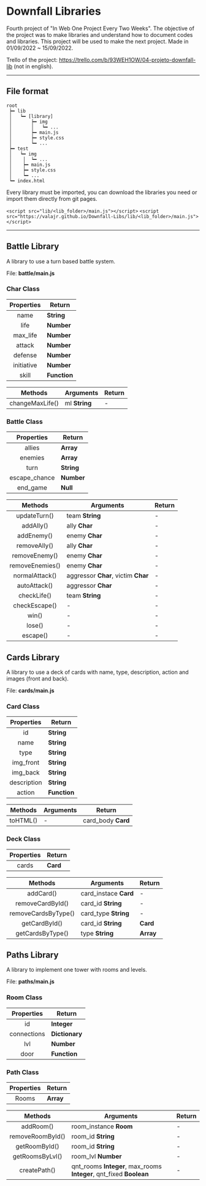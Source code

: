 # Downfall Libraries

Fourth project of "In Web One Project Every Two Weeks". The objective of the project was to make libraries and understand how to document codes and libraries. This project will be used to make the next project.
Made in 01/09/2022 ~ 15/09/2022.

Trello of the project: https://trello.com/b/93WEH1OW/04-projeto-downfall-lib (not in english).

---

## File format

```
root
 ┝━ lib
 │   ┕━ [library]
 │       ┝━ img
 │       │   ┕━ ...
 │       ┝━ main.js
 │       ┝━ style.css
 │       ┕━ ...
 ┝━ test
 │   ┕━ img
 │    │  ┕━ ...
 │    ┝━ main.js
 │    ┝━ style.css
 │    ┕━ ...
 ┕━ index.html
```

Every library must be imported, you can download the libraries you need or import them directly from git pages.

`<script src="lib/<lib_folder>/main.js"></script>`
`<script src="https://valajr.github.io/Downfall-Libs/lib/<lib_folder>/main.js"></script>`

---

## Battle Library

A library to use a turn based battle system.

File: **battle/main.js**

### Char Class

| Properties |    Return    |
|     :-:    |       -      |
|    name    |  **String**  |
|    life    |  **Number**  |
|  max_life  |  **Number**  |
|   attack   |  **Number**  |
|   defense  |  **Number**  |
| initiative |  **Number**  |
|   skill    | **Function** |

|     Methods     |   Arguments   | Return |
|       :-:       |       -       |   -    |
| changeMaxLife() | ml **String** |   -    |

### Battle Class

|  Properties   |   Return   |
|      :-:      |     -      |
|    allies     | **Array**  |
|    enemies    | **Array**  |
|     turn      | **String** |
| escape_chance | **Number** |
|   end_game    |  **Null**  |

|     Methods     |    Arguments    | Return |
|       :-:       |        -        |   -    |
|  updateTurn()   | team **String** |   -    |
|    addAlly()    |  ally **Char**  |   -    |
|   addEnemy()    | enemy **Char**  |   -    |
|  removeAlly()   |  ally **Char**  |   -    |
|  removeEnemy()  | enemy **Char**  |   -    |
| removeEnemies() | enemy **Char**  |   -    |
| normalAttack()  | aggressor **Char**, victim **Char** |   -    |
|  autoAttack()   | aggressor **Char** |   -    |
|   checkLife()   | team **String** |   -    |
|  checkEscape()  |        -        |   -    |
|      win()      |        -        |   -    |
|     lose()      |        -        |   -    |
|    escape()     |        -        |   -    |

## Cards Library

A library to use a deck of cards with name, type, description, action and images (front and back).

File: **cards/main.js**

### Card Class

| Properties  |    Return    |
|     :-:     |      -       |
|     id      |  **String**  |
|    name     |  **String**  |
|    type     |  **String**  |
|  img_front  |  **String**  |
|  img_back   |  **String**  |
| description |  **String**  |
|   action    | **Function** |

| Methods  | Arguments |       Return       |
|   :-:    |     -     |         -          |
| toHTML() |     -     | card_body **Card** |

### Deck Class

| Properties |  Return  |
|    :-:     |    -     |
|   cards    | **Card** |

|       Methods       | Arguments |       Return       |
|        :-:          |     -     |         -          |
|      addCard()      | card_instace **Card** |   -    |
|  removeCardById()   |  card_id **String**   |   -    |
| removeCardsByType() | card_type **String**  |   -    |
|    getCardById()    | card_id **String**  | **Card** |
|  getCardsByType()   |  type **String**   | **Array** |

## Paths Library

A library to implement one tower with rooms and levels.

File: **paths/main.js**

### Room Class

| Properties  |     Return     |
|     :-:     |        -       |
|     id      |  **Integer**   |
| connections | **Dictionary** |
|     lvl     |   **Number**   |
|    door     |  **Function**  |

### Path Class

| Properties |  Return   |
|    :-:     |     -     |
|   Rooms    | **Array** |

|    Methods    |    Arguments    | Return |
|      :-:      |        -        |   -    |
|   addRoom()   | room_instance **Room** | - |
| removeRoomById() | room_id **String** | - |
| getRoomById() | room_id **String** | - |
| getRoomsByLvl() | room_lvl **Number** | - |
| createPath() | qnt_rooms **Integer**, max_rooms **Integer**,  qnt_fixed **Boolean** | - |